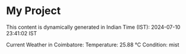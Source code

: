 # My Project

This content is dynamically generated in Indian Time (IST): 2024-07-10 23:41:02 IST


Current Weather in Coimbatore:
Temperature: 25.88 °C
Condition: mist
